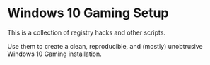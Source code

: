 # Windows 10 Gaming Setup

This is a collection of registry hacks and other scripts.

Use them to create a clean, reproducible, and (mostly) unobtrusive Windows 10 Gaming installation.
